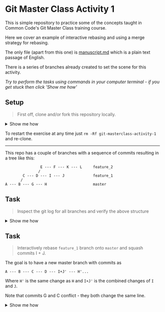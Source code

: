 # Git Master Class Activity 1

This is simple repository to practice some of the concepts taught in Common Code's Git Master Class training course.

Here we cover an example of interactive rebasing and using a merge strategy for rebasing.

The only file (apart from this one) is [manuscript.md](https://github.com/commoncode/git-masterclass-activity-1/blob/master/manuscript.md) which is a plain text passage of English.

There is a series of branches already created to set the scene for this activity.

_Try to perform the tasks using commands in your computer terminal - if you get stuck then click 'Show me how'_

## Setup

> First off, clone and/or fork this repository locally.

<details><summary>Show me how</summary>
    
    mkdir commoncode
    cd commoncode
    git clone git@github.com:commoncode/git-masterclass-activity-1.git
    cd git-masterclass-activity-1
    
</details>

To restart the exercise at any time just `rm -Rf git-masterclass-activity-1` and re-clone.

---

This repo has a couple of branches with a sequence of commits resulting in a tree like this:

```
                E --- F --- K --- L     feature_2
               /
        C --- D --- I --- J             feature_1
       /
A --- B --- G --- H                     master

```

## Task

> Inspect the git log for all branches and verify the above structure

<details><summary>Show me how</summary>

    # The --all flag specifies all branches
    git log --graph --oneline --all

</details>

## Task

> Interactively rebase `feature_1` branch onto `master` and squash commits I + J.

The goal is to have a new master branch with commits as

```
A --- B --- C --- D --- I+J' --- H'...
```

Where `H'` is the same change as `H` and `I+J'` is the combined changes of `I` and `J`.

Note that commits G and C conflict - they both change the same line.

<details><summary>Show me how</summary>

    # Rebase feature_1 onto master
    git checkout master
    git rebase origin/feature_1
    ## Commits G' and C conflict - however we want C as our latest change. Open up your editor and select C changes
    git add .
    git rebase --skip
    ## Commit H conflicts with feature_1 current state. Select H' change over feature_1.
    git add .
    git rebase --contiue

    # Squash J into I
    git rebase -i HEAD~6
    # in the rebase file, change line two to: squash 0d45141 J - incredible
    # in the commmit message file make the commit text: "I+J - understanding and incredible" and comment out "J - incredible"

</details>
